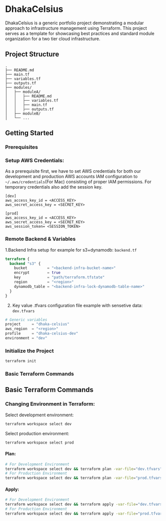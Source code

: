 
# DhakaCelsius

DhakaCelsius is a generic portfolio project demonstrating a modular approach to infrastructure management using Terraform. This project serves as a template for showcasing best practices and standard module organization for a two tier cloud infrastructure.

## Project Structure
```
.
├── README.md
├── main.tf
├── variables.tf
├── outputs.tf
├── modules/
│   ├── moduleA/
│   │   ├── README.md
│   │   ├── variables.tf
│   │   ├── main.tf
│   │   ├── outputs.tf
│   ├── moduleB/
│   └── ...
```

## Getting Started

### Prerequisites

### Setup AWS Credentials:
As a prerequisite first, we have to set AWS credentials for both our development and production AWS accounts 
IAM configuration to `~/.aws/credentials`(For Mac) consisting of proper IAM permissions. For temporary credentials also 
add the session key.
```
[dev]
aws_access_key_id = <ACCESS_KEY>
aws_secret_access_key = <SECRET_KEY>

[prod]
aws_access_key_id = <ACCESS_KEY>
aws_secret_access_key = <SECRET_KEY>
aws_session_token= <SESSION_TOKEN>
```

### Remote Backend & Variables
1.Backend Infra setup for example for s3+dynamodb:
`backend.tf`
```tf
terraform {
  backend "s3" {
    bucket         = "<backend-infra-bucket-name>"
    encrypt        = true
    key            = "path/terraform.tfstate"
    region         = "<region>"
    dynamodb_table = "<backend-infra-lock-dynamodb-table-name>"
  }
}
```

2. Key value .tfvars configuration file example with sensetive data:
`dev.tfvars`
```tfvars
# Generic variables
project     = "dhaka-celsius"
aws_region  = "<region>"
profile     = "dhaka-celsius-dev"
environment = "dev"
```

### Initialize the Project

```bash
terraform init
```

### Basic Terraform Commands

## Basic Terraform Commands

### Changing Environment in Terraform:

Select development environment:

```bash
terraform workspace select dev
```

Select production environment:

```bash
terraform workspace select prod
```

#### Plan:

```bash
# For Development Environment
terraform workspace select dev && terraform plan -var-file="dev.tfvars"
# For Production Environment
terraform workspace select dev && terraform plan -var-file="prod.tfvars"
```

#### Apply:

```bash
# For Development Environment
terraform workspace select dev && terraform apply -var-file="dev.tfvars"
# For Production Environment
terraform workspace select dev && terraform apply -var-file="prod.tfvars"
```
